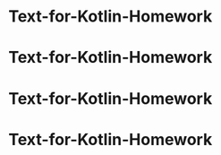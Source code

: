 # Text-for-Kotlin-Homework
# Text-for-Kotlin-Homework
# Text-for-Kotlin-Homework
# Text-for-Kotlin-Homework
